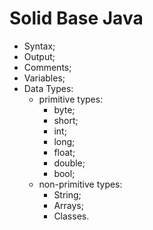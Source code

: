# Solid Base Java

- Syntax;
- Output;
- Comments;
- Variables;
- Data Types:
  - primitive types:
    - byte;
    - short;
    - int;
    - long;
    - float;
    - double;
    - bool;
  - non-primitive types:
    - String;
    - Arrays;
    - Classes.